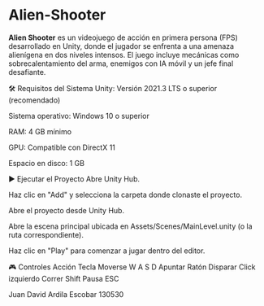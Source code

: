 # Alien-Shooter
**Alien Shooter** es un videojuego de acción en primera persona (FPS) desarrollado en Unity, donde el jugador se enfrenta a una amenaza alienígena en dos niveles intensos. El juego incluye mecánicas como sobrecalentamiento del arma, enemigos con IA móvil y un jefe final desafiante.



🛠️ Requisitos del Sistema
Unity: Versión 2021.3 LTS o superior (recomendado)

Sistema operativo: Windows 10 o superior

RAM: 4 GB mínimo

GPU: Compatible con DirectX 11

Espacio en disco: 1 GB

▶️ Ejecutar el Proyecto
Abre Unity Hub.

Haz clic en "Add" y selecciona la carpeta donde clonaste el proyecto.

Abre el proyecto desde Unity Hub.

Abre la escena principal ubicada en Assets/Scenes/MainLevel.unity (o la ruta correspondiente).

Haz clic en "Play" para comenzar a jugar dentro del editor.

🎮 Controles
Acción	Tecla
Moverse	W A S D
Apuntar	Ratón
Disparar	Click izquierdo
Correr	Shift
Pausa	ESC








Juan David Ardila Escobar 130530 
